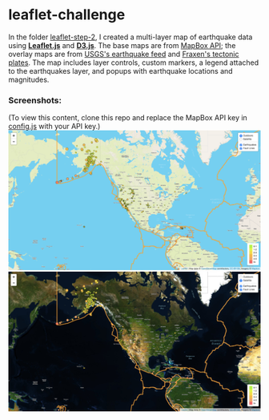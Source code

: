 # leaflet-challenge
In the folder [leaflet-step-2](leaflet-step-2/), I created a multi-layer map of earthquake data using [**Leaflet.js**](https://leafletjs.com/) and [**D3.js**](https://d3js.org/). The base maps are from [MapBox API](https://www.mapbox.com/); the overlay maps are from [USGS's earthquake feed](http://earthquake.usgs.gov/earthquakes/feed/v1.0/geojson.php) and [Fraxen's tectonic plates](https://github.com/fraxen/tectonicplates). The map includes layer controls, custom markers, a legend attached to the earthquakes layer, and popups with earthquake locations and magnitudes.

### Screenshots:
(To view this content, clone this repo and replace the MapBox API key in [config.js](leaflet-challenge/blob/master/leaflet-step-2/static/js/config.js) with your API key.)
![Screenshot Outdoors](screenshot-leaflet-map-1.png)
![Screenshot Satelitte](screenshot-leaflet-map-2.png)
